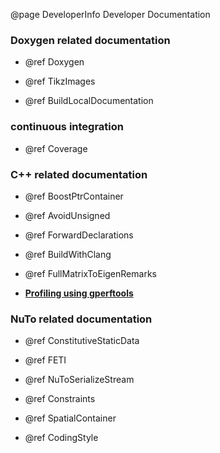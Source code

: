 @page DeveloperInfo Developer Documentation

### Doxygen related documentation

- @ref Doxygen

- @ref TikzImages

- @ref BuildLocalDocumentation

### continuous integration

- @ref Coverage

### C++ related documentation

- @ref BoostPtrContainer

- @ref AvoidUnsigned

- @ref ForwardDeclarations

- @ref BuildWithClang

- @ref FullMatrixToEigenRemarks

- [**Profiling using gperftools**](https://github.com/nutofem/nuto/wiki/How-to-profile-a-NuTo-application-using-the-Google-Perftools)

### NuTo related documentation

- @ref ConstitutiveStaticData

- @ref FETI

- @ref NuToSerializeStream

- @ref Constraints

- @ref SpatialContainer

- @ref CodingStyle
